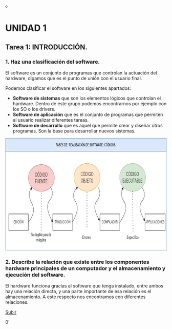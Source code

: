 º<a name="top"></a>

# UNIDAD 1

<a name="item1"></a>
## Tarea 1: INTRODUCCIÓN.


### 1. Haz una clasificación del software.

El software es un conjunto de programas que controlan la actuación del hardware, digamos que es el punto de unión con el usuario final.

Podemos clasificar el software en los siguientes apartados:

- **Software de sistemas** que son los elementos lógicos que controlan el hardware. Dentro de este grupo podemos encontrarnos por ejemplo con los SO o los drivers.
- **Software de aplicación** que es el conjunto de programas que permiten al usuario realizar diferentes tareas.
- **Software de desarrollo** que es aquel que permite crear y diseñar otros programas. Son la base para desarrollar nuevos sistemas.


<p align="center">
   <img width="700" height="350" src="https://github.com/mdrp93/ENTORNOS-1-DAW/blob/main/Diagrama_fases_ciclovida.jpg">
  

### 2. Describe la relación que existe entre los componentes hardware principales de un computador y el almacenamiento y ejecución del software.

El hardware funciona gracias al software que tenga instalado, entre ambos hay una relación directa, y una parte importante de esa relación es el almacenamiento. A este respecto nos encontramos con diferentes relaciones.
   
   
                                                                                                       
[Subir](#top)


0'
